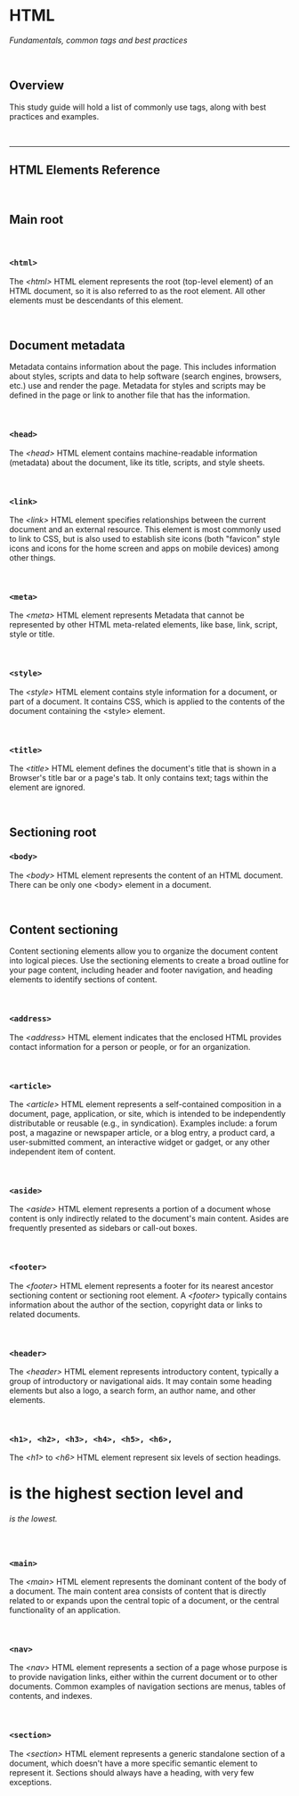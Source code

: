 # **HTML**

_Fundamentals, common tags and best practices_

<br>

## **Overview**

This study guide will hold a list of commonly use tags, along with best practices and examples.

<br>

___

## **HTML Elements Reference**

<br>

## Main root

<br>

### `<html>`

The _\<html>_ HTML element represents the root (top-level element) of an HTML document, so it is also referred to as the root element. All other elements must be descendants of this element.

<br>

## Document metadata

Metadata contains information about the page. This includes information about styles, scripts and data to help software (search engines, browsers, etc.) use and render the page. Metadata for styles and scripts may be defined in the page or link to another file that has the information.

<br>

### `<head>`

The _\<head>_ HTML element contains machine-readable information (metadata) about the document, like its title, scripts, and style sheets.

<br>

### `<link>`

The _\<link>_ HTML element specifies relationships between the current document and an external resource. This element is most commonly used to link to CSS, but is also used to establish site icons (both "favicon" style icons and icons for the home screen and apps on mobile devices) among other things.

<br>

### `<meta>`

The _\<meta>_ HTML element represents Metadata that cannot be represented by other HTML meta-related elements, like base, link, script, style or title.

<br>

### `<style>`

The _\<style\>_ HTML element contains style information for a document, or part of a document. It contains CSS, which is applied to the contents of the document containing the \<style\> element. 

<br>

### `<title>`

The _\<title>_ HTML element defines the document's title that is shown in a Browser's title bar or a page's tab. It only contains text; tags within the element are ignored.

<br>

## Sectioning root

### `<body>`

The _\<body>_ HTML element represents the content of an HTML document. There can be only one \<body> element in a document.

<br>

## Content sectioning

Content sectioning elements allow you to organize the document content into logical pieces. Use the sectioning elements to create a broad outline for your page content, including header and footer navigation, and heading elements to identify sections of content.

<br>

### `<address>`

The _\<address>_ HTML element indicates that the enclosed HTML provides contact information for a person or people, or for an organization.

<br>

### `<article>`

The _\<article>_ HTML element represents a self-contained composition in a document, page, application, or site, which is intended to be independently distributable or reusable (e.g., in syndication). Examples include: a forum post, a magazine or newspaper article, or a blog entry, a product card, a user-submitted comment, an interactive widget or gadget, or any other independent item of content.

<br>

### `<aside>`

The _\<aside>_ HTML element represents a portion of a document whose content is only indirectly related to the document's main content. Asides are frequently presented as sidebars or call-out boxes.

<br>

### `<footer>`

The _\<footer>_ HTML element represents a footer for its nearest ancestor sectioning content or sectioning root element. A _\<footer>_ typically contains information about the author of the section, copyright data or links to related documents.

<br>

### `<header>`

The _\<header>_ HTML element represents introductory content, typically a group of introductory or navigational aids. It may contain some heading elements but also a logo, a search form, an author name, and other elements.

<br>

### `<h1>, <h2>, <h3>, <h4>, <h5>, <h6>,`

The _\<h1>_ to _\<h6>_ HTML element represent six levels of section headings. <h1> is the highest section level and <h6> is the lowest.

<br>

### `<main>`

The _\<main>_ HTML element represents the dominant content of the body of a document. The main content area consists of content that is directly related to or expands upon the central topic of a document, or the central functionality of an application.

<br>

### `<nav>`

The _\<nav>_ HTML element represents a section of a page whose purpose is to provide navigation links, either within the current document or to other documents. Common examples of navigation sections are menus, tables of contents, and indexes.

<br>

### `<section>`

The _\<section>_ HTML element represents a generic standalone section of a document, which doesn't have a more specific semantic element to represent it. Sections should always have a heading, with very few exceptions.